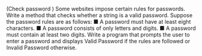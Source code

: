 
(Check password ) Some websites impose certain rules for passwords. Write a method that checks whether a string is a valid password. Suppose the password rules are as follows:
■ A password must have at least eight characters.
■ A password consists of only letters and digits.
■ A password must contain at least two digits.
Write a program that prompts the user to enter a password and displays Valid Password if the rules are followed or Invalid Password otherwise.
